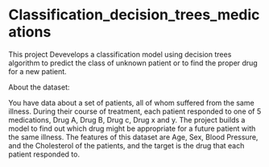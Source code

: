 # Classification_decision_trees_medications
This project Devevelops a classification model using decision trees algorithm to predict the class of unknown patient or to find the proper drug for a new patient.

About the dataset:

You have data about a set of patients, all of whom suffered from the same illness. During their course of treatment, each patient responded to one of 5 medications, Drug A, Drug B, Drug c, Drug x and y. The project builds a model to find out which drug might be appropriate for a future patient with the same illness. The features of this dataset are Age, Sex, Blood Pressure, and the Cholesterol of the patients, and the target is the drug that each patient responded to.

